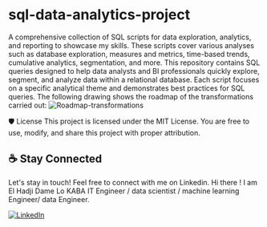 # sql-data-analytics-project
A comprehensive collection of SQL scripts for data exploration, analytics, and reporting to showcase my skills. These scripts cover various analyses such as database exploration, measures and metrics, time-based trends, cumulative analytics, segmentation, and more. This repository contains SQL queries designed to help data analysts and BI professionals quickly explore, segment, and analyze data within a relational database. Each script focuses on a specific analytical theme and demonstrates best practices for SQL queries.
The following drawing shows the roadmap of the transformations carried out:
![Roadmap-transformations](docs/xxx.png)


🛡️ License
This project is licensed under the MIT License. You are free to use, modify, and share this project with proper attribution.

## ☕ Stay Connected

Let's stay in touch! Feel free to connect with me on Linkedin.
Hi there ! I am El Hadji Dame Lo KABA IT Engineer / data scientist / machine learning Engineer/ data Engineer.

[![LinkedIn](https://img.shields.io/badge/LinkedIn-0077B5?style=for-the-badge&logo=linkedin&logoColor=white)](https://www.linkedin.com/in/el-hadji-dame-lo-kaba-02597a319/)



